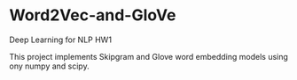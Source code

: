 # Word2Vec-and-GloVe
Deep Learning for NLP HW1

This project implements Skipgram and Glove word embedding models using ony numpy and scipy. 
